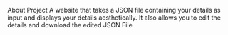 About Project
A website that takes a JSON file containing your details as input and displays your details aesthetically. It also allows
you to edit the details and download the edited JSON File
